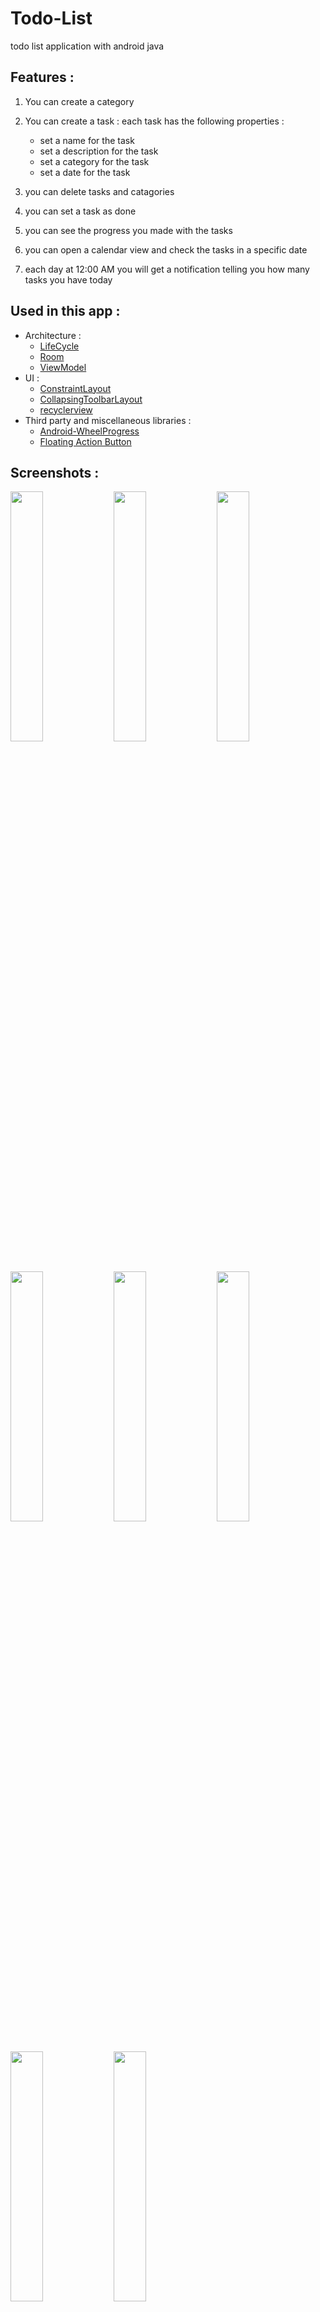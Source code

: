# Todo-List
todo list application with android java

## Features :
1. You can create a category

2. You can create a task : each task has the following properties :
  	- set a name for the task
  	- set a description for the task
  	- set a category for the task
  	- set a date for the task

3. you can delete tasks and catagories

4. you can set a task as done

5. you can see the progress you made with the tasks

6. you can open a calendar view and check the tasks in a specific date

7. each day at 12:00 AM you will get a notification telling you how many tasks you have today

## Used in this app :
- Architecture :
    - [LifeCycle](https://developer.android.com/jetpack/androidx/releases/lifecycle)
    - [Room](https://developer.android.com/jetpack/androidx/releases/room)
    - [ViewModel](https://developer.android.com/topic/libraries/architecture/viewmodel)
 - UI :
    - [ConstraintLayout](https://developer.android.com/reference/androidx/constraintlayout/widget/ConstraintLayout) 
    - [CollapsingToolbarLayout](https://developer.android.com/reference/com/google/android/material/appbar/CollapsingToolbarLayout)
    - [recyclerview](https://developer.android.com/jetpack/androidx/releases/recyclerview)
 - Third party and miscellaneous libraries : 
    - [Android-WheelProgress](https://github.com/zekapp/Android-ProgressViews)
    - [Floating Action Button](https://github.com/zendesk/android-floating-action-button)

## Screenshots :
<p float="left">
<img src="https://user-images.githubusercontent.com/80918411/111702841-8cb93100-8845-11eb-8e79-3e62e6dc9e19.png" width="32%">
<img src="https://user-images.githubusercontent.com/80918411/111702896-9a6eb680-8845-11eb-85dd-1f5a0f4395ee.png" width="32%">
<img src="https://user-images.githubusercontent.com/80918411/111702944-a78ba580-8845-11eb-9352-bf5b52af26d8.png" width="32%">
<img src="https://user-images.githubusercontent.com/80918411/111702958-a9edff80-8845-11eb-9071-ba5110c5dc62.png" width="32%">
<img src="https://user-images.githubusercontent.com/80918411/111702934-a5294b80-8845-11eb-8e27-a9717ce96c43.png" width="32%">
<img src="https://user-images.githubusercontent.com/80918411/111702968-abb7c300-8845-11eb-98cb-17f92b5d82f8.png" width="32%">
<img src="https://user-images.githubusercontent.com/80918411/111702973-ace8f000-8845-11eb-9a1c-fb470c58aa86.png" width="32%">
<img src="https://user-images.githubusercontent.com/80918411/111702980-aeb2b380-8845-11eb-909b-fd984e5a27db.png" width="32%">
</p>
